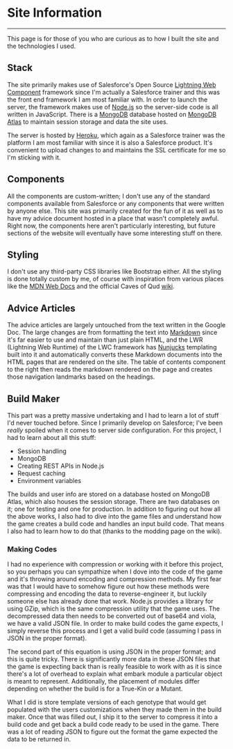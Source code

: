 # Site Information

---

This page is for those of you who are curious as to how I built the site and the technologies I used.

## Stack

The site primarily makes use of Salesforce's Open Source [Lightning Web Component](https://lwc.dev/) framework since I'm actually a Salesforce trainer and this was the front end framework I am most familiar with. In order to launch the server, the framework makes use of [Node.js](https://nodejs.org/en/) so the server-side code is all written in JavaScript. There is a [MongoDB](https://www.mongodb.com/) database hosted on [MongoDB Atlas](https://www.mongodb.com/atlas/database) to maintain session storage and data the site uses.

The server is hosted by [Heroku](https://www.heroku.com/home), which again as a Salesforce trainer was the platform I am most familiar with since it is also a Salesforce product. It's convenient to upload changes to and maintains the SSL certificate for me so I'm sticking with it.

## Components

All the components are custom-written; I don't use any of the standard components available from Salesforce or any components that were written by anyone else. This site was primarily created for the fun of it as well as to have my advice document hosted in a place that wasn't completely awful. Right now, the components here aren't particularly interesting, but future sections of the website will eventually have some interesting stuff on there.

## Styling

I don't use any third-party CSS libraries like Bootstrap either. All the styling is done totally custom by me, of course with inspiration from various places like the [MDN Web Docs](https://developer.mozilla.org/en-US/) and the official Caves of Qud [wiki](https://wiki.cavesofqud.com/wiki/Caves_of_Qud_Wiki).

## Advice Articles

The advice articles are largely untouched from the text written in the Google Doc. The large changes are from formatting the text into [Markdown](https://commonmark.org/help/) since it's far easier to use and maintain than just plain HTML, and the LWR (Lightning Web Runtime) of the LWC framework has [Nunjucks](https://mozilla.github.io/nunjucks/) templating built into it and automatically converts these Markdown documents into the HTML pages that are rendered on the site. The table of contents component to the right then reads the markdown rendered on the page and creates those navigation landmarks based on the headings.

## Build Maker

This part was a pretty massive undertaking and I had to learn a lot of stuff I'd never touched before. Since I primarily develop on Salesforce; I've been _really_ spoiled when it comes to server side configuration. For this project, I had to learn about all this stuff:

-   Session handling
-   MongoDB
-   Creating REST APIs in Node.js
-   Request caching
-   Environment variables

The builds and user info are stored on a database hosted on MongoDB Atlas, which also houses the session storage. There are two databases on it; one for testing and one for production. In addition to figuring out how all the above works, I also had to dive into the game files and understand how the game creates a build code and handles an input build code. That means I also had to learn how to do that (thanks to the modding page on the wiki).

### Making Codes

I had no experience with compression or working with it before this project, so you perhaps you can sympathize when I dove into the code of the game and it's throwing around encoding and compression methods. My first fear was that I would have to somehow figure out how these methods were compressing and encoding the data to reverse-engineer it, but luckily someone else has already done that work. Node.js provides a library for using GZip, which is the same compression utility that the game uses. The decompressed data then needs to be converted out of base64 and viola, we have a valid JSON file. In order to make build codes the game expects, I simply reverse this process and I get a valid build code (assuming I pass in JSON in the proper format).

The second part of this equation is using JSON in the proper format; and this is quite tricky. There is significantly more data in these JSON files that the game is expecting back than is really feasible to work with as it is since there's a lot of overhead to explain what embark module a particular object is meant to represent. Additionally, the placement of modules differ depending on whether the build is for a True-Kin or a Mutant.

What I did is store template versions of each genotype that would get populated with the users customizations when they made them in the build maker. Once that was filled out, I ship it to the server to compress it into a build code and get back a build code ready to be used in the game. There was a lot of reading JSON to figure out the format the game expected the data to be returned in.
